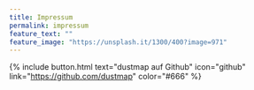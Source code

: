 ```yaml
---
title: Impressum
permalink: impressum
feature_text: ""
feature_image: "https://unsplash.it/1300/400?image=971"
---
```


{% include button.html text="dustmap auf Github" icon="github" link="https://github.com/dustmap" color="#666" %}